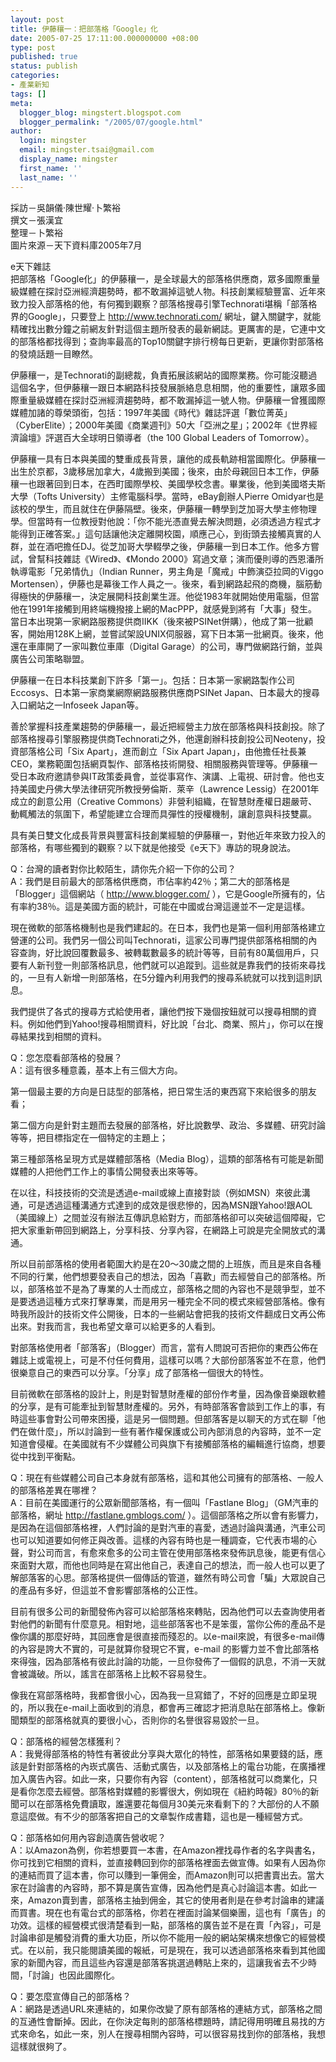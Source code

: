 ```yaml
---
layout: post
title: 伊藤穰一：把部落格「Google」化
date: 2005-07-25 17:11:00.000000000 +08:00
type: post
published: true
status: publish
categories:
- 產業新知
tags: []
meta:
  blogger_blog: mingstert.blogspot.com
  blogger_permalink: "/2005/07/google.html"
author:
  login: mingster
  email: mingster.tsai@gmail.com
  display_name: mingster
  first_name: ''
  last_name: ''
---
```

<p>採訪－吳韻儀‧陳世耀‧卜繁裕<br />撰文－張漢宜<br />整理－卜繁裕<br />圖片來源－天下資料庫2005年7月</p>
<p>e天下雜誌<br />把部落格「Google化」的伊藤穰一，是全球最大的部落格供應商，眾多國際重量級媒體在探討亞洲經濟趨勢時，都不敢漏掉這號人物。科技創業經驗豐富、近年來致力投入部落格的他，有何獨到觀察？部落格搜尋引擎Technorati堪稱「部落格界的Google」，只要登上 <a title="http://www.technorati.com/" href="http://www.technorati.com/">http://www.technorati.com/</a> 網址，鍵入關鍵字，就能精確找出數分鐘之前網友針對這個主題所發表的最新網誌。更厲害的是，它連中文的部落格都找得到；查詢率最高的Top10關鍵字排行榜每日更新，更讓你對部落格的發燒話題一目瞭然。</p>
<p>伊藤穰一，是Technorati的副總裁，負責拓展該網站的國際業務。你可能沒聽過這個名字，但伊藤穰一跟日本網路科技發展脈絡息息相關，他的重要性，讓眾多國際重量級媒體在探討亞洲經濟趨勢時，都不敢漏掉這一號人物。伊藤穰一曾獲國際媒體加諸的尊榮頭銜，包括：1997年美國《時代》雜誌評選「數位菁英」（CyberElite）；2000年美國《商業週刊》50大「亞洲之星」；2002年《世界經濟論壇》評選百大全球明日領導者（the 100 Global Leaders of Tomorrow）。</p>
<p>伊藤穰一具有日本與美國的雙重成長背景，讓他的成長軌跡相當國際化。伊藤穰一出生於京都，3歲移居加拿大，4歲搬到美國；後來，由於母親回日本工作，伊藤穰一也跟著回到日本，在西町國際學校、美國學校念書。畢業後，他到美國塔夫斯大學（Tofts University）主修電腦科學。當時，eBay創辦人Pierre Omidyar也是該校的學生，而且就住在伊藤隔壁。後來，伊藤穰一轉學到芝加哥大學主修物理學。但當時有一位教授對他說：「你不能光憑直覺去解決問題，必須透過方程式才能得到正確答案。」這句話讓他決定離開校園，順應己心，到街頭去接觸真實的人群，並在酒吧擔任DJ。從芝加哥大學輟學之後，伊藤穰一到日本工作。他多方嘗試，曾幫科技雜誌《Wired》、《Mondo 2000》寫過文章；演而優則導的西恩潘所執導電影「兄弟情仇」（Indian Runner，男主角是「魔戒」中飾演亞拉岡的Viggo Mortensen），伊藤也是幕後工作人員之一。後來，看到網路起飛的商機，腦筋動得極快的伊藤穰一，決定展開科技創業生涯。他從1983年就開始使用電腦，但當他在1991年接觸到用終端機撥接上網的MacPPP，就感覺到將有「大事」發生。當日本出現第一家網路服務提供商IIKK（後來被PSINet併購），他成了第一批顧客，開始用128K上網，並嘗試架設UNIX伺服器，寫下日本第一批網頁。後來，他還在車庫開了一家叫數位車庫（Digital Garage）的公司，專門做網路行銷，並與廣告公司策略聯盟。</p>
<p>伊藤穰一在日本科技業創下許多「第一」。包括：日本第一家網路製作公司Eccosys、日本第一家商業網際網路服務供應商PSINet Japan、日本最大的搜尋入口網站之一Infoseek Japan等。</p>
<p>善於掌握科技產業趨勢的伊藤穰一，最近把經營主力放在部落格與科技創投。除了部落格搜尋引擎服務提供商Technorati之外，他還創辦科技創投公司Neoteny，投資部落格公司「Six Apart」，進而創立「Six Apart Japan」，由他擔任社長兼CEO，業務範圍包括網頁製作、部落格技術開發、相關服務與管理等。伊藤穰一受日本政府邀請參與IT政策委員會，並從事寫作、演講、上電視、研討會。他也支持美國史丹佛大學法律研究所教授勞倫斯．萊辛（Lawrence Lessig）在2001年成立的創意公用（Creative Commons）非營利組織，在智慧財產權日趨嚴苛、動輒觸法的氛圍下，希望能建立合理而具彈性的授權機制，讓創意與科技雙贏。</p>
<p>具有美日雙文化成長背景與豐富科技創業經驗的伊藤穰一，對他近年來致力投入的部落格，有哪些獨到的觀察？以下就是他接受《e天下》專訪的現身說法。</p>
<p>Q：台灣的讀者對你比較陌生，請你先介紹一下你的公司？<br />A：我們是目前最大的部落格供應商，市佔率約42％；第二大的部落格是「Blogger」這個網站（ <a title="http://www.blogger.com/" href="http://www.blogger.com/">http://www.blogger.com/</a> ），它是Google所擁有的，佔有率約38％。這是美國方面的統計，可能在中國或台灣這邊並不一定是這樣。</p>
<p>現在微軟的部落格機制也是我們建起的。在日本，我們也是第一個利用部落格建立營運的公司。我們另一個公司叫Technorati，這家公司專門提供部落格相關的內容查詢，好比說回覆數最多、被轉載數最多的統計等等，目前有80萬個用戶，只要有人新刊登一則部落格訊息，他們就可以追蹤到。這些就是靠我們的技術來尋找的，一旦有人新增一則部落格，在5分鐘內利用我們的搜尋系統就可以找到這則訊息。</p>
<p>我們提供了各式的搜尋方式給使用者，讓他們按下幾個按鈕就可以搜尋相關的資料。例如他們到Yahoo!搜尋相關資料，好比說「台北、商業、照片」，你可以在搜尋結果找到相關的資料。</p>
<p>Q：您怎麼看部落格的發展？<br />A：這有很多種意義，基本上有三個大方向。</p>
<p>第一個最主要的方向是日誌型的部落格，把日常生活的東西寫下來給很多的朋友看；</p>
<p>第二個方向是針對主題而去發展的部落格，好比說數學、政治、多媒體、研究討論等等，把目標指定在一個特定的主題上；</p>
<p>第三種部落格呈現方式是媒體部落格（Media Blog），這類的部落格有可能是新聞媒體的人把他們工作上的事情公開發表出來等等。</p>
<p>在以往，科技技術的交流是透過e-mail或線上直接對談（例如MSN）來彼此溝通，可是透過這種溝通方式達到的成效是很悲慘的，因為MSN跟Yahoo!跟AOL（美國線上）之間並沒有辦法互傳訊息給對方，而部落格卻可以突破這個障礙，它把大家重新帶回到網路上，分享科技、分享內容，在網路上可說是完全開放式的溝通。</p>
<p>所以目前部落格的使用者範圍大約是在20～30歲之間的上班族，而且是來自各種不同的行業，他們想要發表自己的想法，因為「喜歡」而去經營自己的部落格。所以，部落格並不是為了專業的人士而成立，部落格之間的內容也不是競爭型，並不是要透過這種方式來打擊專業，而是用另一種完全不同的模式來經營部落格。像有時我所設計的技術文件公開後，日本的一些網站會把我的技術文件翻成日文再公佈出來。對我而言，我也希望文章可以給更多的人看到。</p>
<p>對部落格使用者「部落客」（Blogger）而言，當有人問說可否把你的東西公佈在雜誌上或電視上，可是不付任何費用，這樣可以嗎？大部份部落客並不在意，他們很樂意自己的東西可以分享。「分享」成了部落格一個很大的特性。</p>
<p>目前微軟在部落格的設計上，則是對智慧財產權的部份作考量，因為像音樂跟軟體的分享，是有可能牽扯到智慧財產權的。另外，有時部落客會談到工作上的事，有時這些事會對公司帶來困擾，這是另一個問題。但部落客是以聊天的方式在聊「他們在做什麼」，所以討論到一些有著作權保護或公司內部消息的內容時，並不一定知道會侵權。在美國就有不少媒體公司與旗下有接觸部落格的編輯進行協商，想要從中找到平衡點。</p>
<p>Q：現在有些媒體公司自己本身就有部落格，這和其他公司擁有的部落格、一般人的部落格差異在哪裡？<br />A：目前在美國運行的公眾新聞部落格，有一個叫「Fastlane Blog」（GM汽車的部落格，網址 <a title="http://fastlane.gmblogs.com/" href="http://fastlane.gmblogs.com/">http://fastlane.gmblogs.com/</a> ）。這個部落格之所以會有影響力，是因為在這個部落格裡，人們討論的是對汽車的喜愛，透過討論與溝通，汽車公司也可以知道要如何修正與改善。這樣的內容有時也是一種調查，它代表市場的心聲，對公司而言，有愈來愈多的公司主管在使用部落格來發佈訊息後，能更有信心來面對大眾，而他也同時是在寫出他自己，表達自己的想法，而一般人也可以更了解部落客的心思。部落格提供一個傳話的管道，雖然有時公司會「騙」大眾說自己的產品有多好，但這並不會影響部落格的公正性。</p>
<p>目前有很多公司的新聞發佈內容可以給部落格來轉貼，因為他們可以去查詢使用者對他們的新聞有什麼意見。相對地，這些部落客也不是笨蛋，當你公佈的產品不是像你講的那麼好時，其回應會是很直接而殘忍的。以e-mail來說，有很多e-mail傳的內容是誇大不實的，可是就算你發現它不實，e-mail 的影響力並不會比部落格來得強，因為部落格有彼此討論的功能，一旦你發佈了一個假的訊息，不消一天就會被識破。所以，謠言在部落格上比較不容易發生。</p>
<p>像我在寫部落格時，我都會很小心，因為我一旦寫錯了，不好的回應是立即呈現的，所以我在e-mail上面收到的消息，都會再三確認才把消息貼在部落格上。像新聞類型的部落格就真的要很小心，否則你的名譽很容易毀於一旦。</p>
<p>Q：部落格的經營怎樣獲利？<br />A：我覺得部落格的特性有著彼此分享與大眾化的特性，部落格如果要錢的話，應該是針對部落格的內崁式廣告、活動式廣告，以及部落格上的電台功能，在廣播裡加入廣告內容。如此一來，只要你有內容（content），部落格就可以商業化，只是看你怎麼去經營。部落格對媒體的影響很大，例如現在《紐約時報》80％的新聞可以在部落格免費讀取，誰還要花每個月30美元來看剩下的？大部份的人不願意這麼做。有不少的部落客把自己的文章製作成書籍，這也是一種經營方式。</p>
<p>Q：部落格如何用內容創造廣告營收呢？<br />A：以Amazon為例，你若想要買一本書，在Amazon裡找尋作者的名字與書名，你可找到它相關的資料，並直接轉回到你的部落格裡面去做宣傳。如果有人因為你的連結而買了這本書，你可以賺到一筆佣金，而Amazon則可以把書賣出去。當大家在討論書的內容時，那不算是廣告宣傳，因為他們是真心討論這本書。如此一來，Amazon賣到書，部落格主抽到佣金，其它的使用者則是在參考討論串的建議而買書。現在也有電台式的部落格，你若在裡面討論某個樂團，這也有「廣告」的功效。這樣的經營模式很清楚看到一點，部落格的廣告並不是在賣「內容」，可是討論串卻是觸發消費的重大功臣，所以你不能用一般的網站架構來想像它的經營模式。在以前，我只能閱讀美國的報紙，可是現在，我可以透過部落格來看到其他國家的新聞內容，而且這些內容還是部落客挑選過轉貼上來的，這讓我省去不少時間，「討論」也因此國際化。</p>
<p>Q：要怎麼宣傳自己的部落格？<br />A：網路是透過URL來連結的，如果你改變了原有部落格的連結方式，部落格之間的互通性會斷掉。因此，在你決定每則的部落格標題時，請記得用明確且易找的方式來命名，如此一來，別人在搜尋相關內容時，可以很容易找到你的部落格，我想這樣就很夠了。</p>
